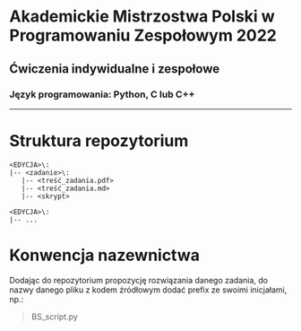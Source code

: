 # Akademickie Mistrzostwa Polski w Programowaniu Zespołowym 2022

## Ćwiczenia indywidualne i zespołowe

### **Język programowania:** Python, C lub C++

___

# Struktura repozytorium

    <EDYCJA>\:
    |-- <zadanie>\:
       |-- <treść_zadania.pdf>
       |-- <treść_zadania.md>
       |-- <skrypt>
    
    <EDYCJA>\:
    |-- ...

# Konwencja nazewnictwa

Dodając do repozytorium propozycję rozwiązania danego zadania,
do nazwy danego pliku z kodem źródłowym dodać prefix ze swoimi inicjałami, np.:

> BS_script.py 
